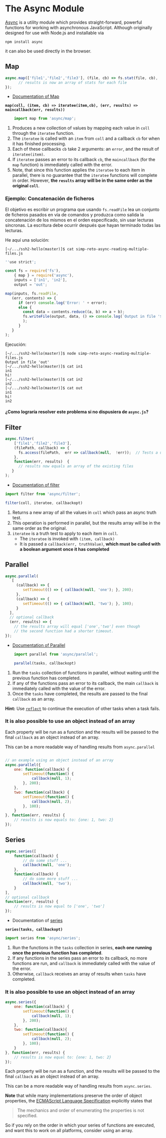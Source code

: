 # The Async Module

[Async](https://caolan.github.io/async/v3/) is a utility module which provides straight-forward, powerful functions for working with asynchronous JavaScript. Although originally designed for use with Node.js and installable via 

```
npm install async
```

it can also be used directly in the browser.

## Map

```js
async.map(['file1','file2','file3'], (file, cb) => fs.stat(file, cb),  function(err, results)  {
      // results is now an array of stats for each file
}); 
```

* [Documentation of Map](https://caolan.github.io/async/v3/docs.html#map)

**`map(coll, (item, cb) => iteratee(item,cb), (err, results) => maincallback(err, results))`**

```js
    import map from 'async/map';
```

1. Produces a new collection of values by mapping each value in `coll` through the `iteratee` function. 
2. The `iteratee` is called with an `item` from `coll` and a callback `cb` for when it has finished processing. 
3. Each of these callbacks `cb` take 2 arguments: an `error`, and the result of  `iteratee(item)`. 
4. If `iteratee` passes an error to its callback `cb`, the `maincallback` (for the `map` function) is immediately called with the error.
5. Note, that since this function applies the `iteratee` to each item in parallel, there is no guarantee that the `iteratee` functions will complete in order. However, **the `results` array will be in the same order as the original `coll`**.


### Ejemplo: Concatenación de ficheros

El objetivo es escribir un programa que usando `fs.readFile` lea  un conjunto de ficheros pasados en vía de comandos y produzca como salida la concatenación de los mismos en el orden especificado, sin usar lecturas síncronas. 
La escritura debe ocurrir después que hayan terminado todas las lecturas.

He aquí una solución:

```
[~/.../ssh2-hello(master)]$ cat simp-reto-async-reading-multiple-files.js
```

```js
''use strict';

const fs = require('fs'),
    { map } = require('async'),
    inputs = ['in1', 'in2'],
    output = 'out';

map(inputs, fs.readFile,
   (err, contents) => {
      if (err) console.log('Error: ' + error);
      else {
        const data = contents.reduce((a, b) => a + b);
        fs.writeFile(output, data, () => console.log(`Output in file '${output}'`)
        );
      }
   }
);
```

Ejecución:

```
[~/.../ssh2-hello(master)]$ node simp-reto-async-reading-multiple-files.js
Output in file 'out'
[~/.../ssh2-hello(master)]$ cat in1
in1
hi!
[~/.../ssh2-hello(master)]$ cat in2
in2
[~/.../ssh2-hello(master)]$ cat out
in1
hi!
in2
```

#### ¿Como lograría resolver este problema si no dispusiera de `async.js`?

## Filter

```js
async.filter(
    ['file1','file2','file3'],
    (filePath, callback) => {
      fs.access(filePath,  err => callback(null,  !err));  // Tests a user's permissions for file
    },  
    function(err, results)  {
      // results now equals an array of the existing files
   }
); 
```

* [Documentation of filter](https://caolan.github.io/async/v3/docs.html#filter)

```js
import filter from 'async/filter';

filter(coll, iteratee, callbackopt)
```

1. Returns a new array of all the values in `coll` which pass an async truth test. 
2. This operation is performed in parallel, but the results array will be in the same order as the original.
3. `iteratee` is a truth test to apply to each item in `coll`. 
   * The `iteratee` is invoked with `(item, callback)`
   * It is passed a `callback(err, truthValue)`, **which must be called with a boolean argument once it has completed**


## Parallel

```js
async.parallel(
   [
     (callback) => {
        setTimeout(() => { callback(null, 'one'); }, 200);
     },
     (callback) => {
        setTimeout(() => { callback(null, 'two'); }, 100);
     }
  ],
  // optional callback
  (err, results) => {
    // the results array will equal ['one','two'] even though
    // the second function had a shorter timeout.
});
```

* [Documentation of Parallel](https://caolan.github.io/async/v3/docs.html#parallel)

```js
    import parallel from 'async/parallel';

    parallel(tasks, callbackopt)
```

1. Run the `tasks` collection of functions in parallel, without waiting until the previous function has completed. 
2. If any of the functions pass an error to its callback, the main `callback` is immediately called with the value of the error. 
3. Once the `tasks` have completed, the results are passed to the final `callback` as an array.

**Hint:** Use [`reflect`](https://caolan.github.io/async/v3/docs.html#reflect) to continue the execution of other tasks when a task fails.

### It is also possible to use an object instead of an array

Each property will be run as a function and the results will be passed to the final `callback` as an object instead of an array.

This can be a more readable way of handling results from `async.parallel`

```js

// an example using an object instead of an array
async.parallel({
    one: function(callback) {
        setTimeout(function() {
            callback(null, 1);
        }, 200);
    },
    two: function(callback) {
        setTimeout(function() {
            callback(null, 2);
        }, 100);
    }
}, function(err, results) {
    // results is now equals to: {one: 1, two: 2}
});
```

## Series

```js
async.series([
    function(callback) {
        // do some stuff ...
        callback(null, 'one');
    },
    function(callback) {
        // do some more stuff ...
        callback(null, 'two');
    }
],
// optional callback
function(err, results) {
    // results is now equal to ['one', 'two']
});
```

* Documentation of [series](https://caolan.github.io/async/v3/docs.html#series)

**`series(tasks, callbackopt)`**

```js
import series from 'async/series';
```

1. Run the functions in the `tasks` collection in series, **each one running once the previous function has completed**. 
2. If any functions in the series pass an error to its callback, no more functions are run, and `callback` is immediately called with the value of the error. 
3. Otherwise, `callback` receives an array of results when `tasks` have completed.

### It is also possible to use an object instead of an array

```js
async.series({
    one: function(callback) {
        setTimeout(function() {
            callback(null, 1);
        }, 200);
    },
    two: function(callback){
        setTimeout(function() {
            callback(null, 2);
        }, 100);
    }
}, function(err, results) {
    // results is now equal to: {one: 1, two: 2}
});
```

Each property will be run as a function, and the results will be passed to the final `callback` as an object instead of an array. 

This can be a more readable way of handling results from `async.series`.

**Note** that while many implementations preserve the order of object properties, the [ECMAScript Language Specification](http://www.ecma-international.org/ecma-262/5.1/#sec-8.6) explicitly states that

> The mechanics and order of enumerating the properties is not specified.

So if you rely on the order in which your series of functions are executed, and want this to work on all platforms, consider using an array.